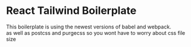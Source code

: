 # React Tailwind Boilerplate

This boilerplate is using the newest versions of babel and webpack.  
as well as postcss and purgecss so you wont have to worry about css file size
